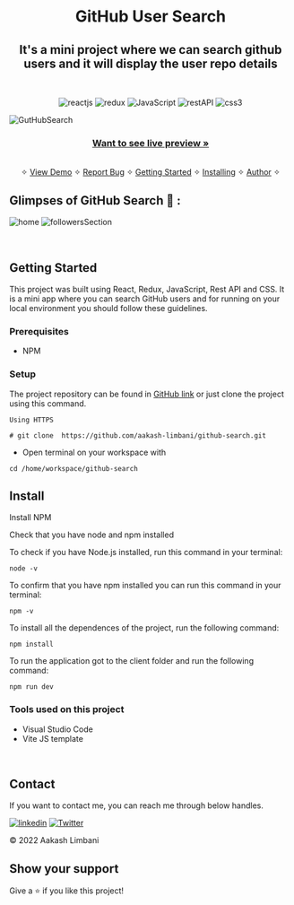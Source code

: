 <h1 align="center">GitHub User Search</h1> 

<h2 align="center">It's a mini project where we can search github users and it will display the user repo details</h2>

<br />
<p align="center">
    <img src="https://img.shields.io/badge/React-20232A?style=for-the-badge&logo=react&logoColor=61DAFB" alt="reactjs" />
    <img src="https://img.shields.io/badge/Redux-593D88?style=for-the-badge&logo=redux&logoColor=white" alt="redux" />
    <img src="https://img.shields.io/badge/JavaScript-323330?style=for-the-badge&logo=javascript&logoColor=F7DF1E" alt="JavaScript" />
    <img src="https://img.shields.io/badge/Rest_API-02303A?style=for-the-badge&logo=react-router&logoColor=white" alt="restAPI"/>
    <img src="https://img.shields.io/badge/CSS3-1572B6?style=for-the-badge&logo=css3&logoColor=white" alt="css3"/>   

</p>

![GutHubSearch](https://user-images.githubusercontent.com/91532881/177000415-787de44c-f2b9-4ad9-b1cf-f4c7156c213d.jpg)

<h3 align="center"><a href="https://aakash-limbani-github-search.vercel.app/"><strong>Want to see live preview »</strong></a></h3>

<p align="center"> 
    <br />&#10023;
    <a href="#Demo">View Demo</a>   &#10023;  
    <a href="https://github.com/aakash-limbani/github-search/issues">Report Bug</a>    &#10023;
    <a href="#Getting-Started">Getting Started</a> &#10023; <a href="#Install">Installing</a> &#10023;    
    <a href="#Contact">Author</a> &#10023;
  </p>
  

## Glimpses of GitHub Search 🙈 :

![home](https://user-images.githubusercontent.com/91532881/177000422-1c4470a4-7d50-4ceb-bdc3-b20f948d3228.png)
![followersSection](https://user-images.githubusercontent.com/91532881/177000418-2ae13560-24d7-4f70-87ad-63d056afe94e.png)

<br />




## Getting Started

This project was built using React, Redux, JavaScript, Rest API and CSS. It is a mini app where you can search GitHub users and for running on your local environment you should follow these guidelines.


### Prerequisites

- NPM 


### Setup


The project repository can be found in [GitHub link](https://github.com/aakash-limbani/github-search) or just clone the project using this command. 


```
Using HTTPS

# git clone  https://github.com/aakash-limbani/github-search.git
```

+ Open terminal on your workspace with

```
cd /home/workspace/github-search
```


## Install

Install NPM

Check that you have node and npm installed

To check if you have Node.js installed, run this command in your terminal:


```
node -v
```

To confirm that you have npm installed you can run this command in your terminal:


```
npm -v
```


To install all the dependences of the project, run the following command:


```
npm install
```


To run the application got to the client folder and run the following command:

```
npm run dev
```



### Tools used on this project

- Visual Studio Code
- Vite JS template


<br/>



## Contact

If you want to contact me, you can reach me through below handles.

[![linkedin](https://img.shields.io/badge/Aakash_Limbani-0077B5?style=for-the-badge&logo=linkedin&logoColor=white)](https://www.linkedin.com/in/aakash-limbani/)
[![Twitter](https://img.shields.io/badge/Aakash_Limbani-20232A?style=for-the-badge&logo=Github&logoColor=white)](https://github.com/aakash-limbani/)

© 2022 Aakash Limbani



## Show your support

Give a ⭐️ if you like this project!
